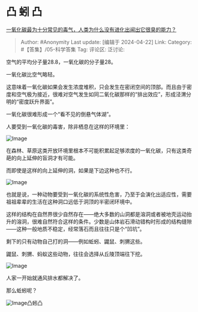 # 凸 蚓 凸
[一氧化碳最为十分常见的毒气，人类为什么没有进化出闻出它很臭的能力？](https://www.zhihu.com/question/639500085/answer/3473663295)

> Author: #Anonymity
> Last update: [编辑于 2024-04-22]
> Link:
> Category: #【答集】/05-科学答集 
> Tag: 
> 评论区:
> 泛讨论:

空气的平均分子量28.8，一氧化碳的分子量28。

一氧化碳比空气略轻。

这意味着一氧化碳如果会发生浓度堆积，只会发生在密闭空间的顶部。而且由于密度和空气极为接近，很难对空气发生如同二氧化碳那样的“排出效应”，形成泾渭分明的“密度跃升界面”。

一氧化碳很难形成一个“看不见的倒悬气体湖”。

人要受到一氧化碳的毒害，除非栖息在这样的环境里：

![Image](https://picx.zhimg.com/50/v2-62e6fc034c5f381b48b287e18bcb0d31_720w.jpg?source=2c26e567)

在森林、草原这类开放环境里根本不可能积累起足够浓度的一氧化碳，只有这类奇葩的向上延伸的盲洞才有可能。

而即使是这样的向上延伸的洞，如果是下边这种也不行。

![Image](https://pica.zhimg.com/50/v2-1b65d495ec626f1a36fc3ea0aedf0747_720w.jpg?source=2c26e567)

也就是说，一种动物要受到一氧化碳的系统性危害，乃至于会演化出适应性，需要祖祖辈辈的生活在这种洞口远低于洞顶的半密闭环境中。

这样的结构在自然界很少自然存在——绝大多数的山洞都是溶洞或者被地壳运动抬升的溶洞，很难自然符合这样的条件。少数是山体岩石滑动错构时形成的结构缝隙——这种一般地质不稳定，经常落石而且往往只是个“凹坑”。

剩下的只有动物自己打的洞——例如蚯蚓、鼹鼠、刺猬这些。

鼹鼠、刺猬、蚂蚁这些动物，往往会选择从丘陵顶端往下挖。

![Image](https://pic1.zhimg.com/50/v2-baab950811bfbbe078fb5969e9e6fa9a_720w.jpg?source=2c26e567)

人家一开始就通风排水都解决了。

那么蚯蚓呢？

![Image](https://picx.zhimg.com/50/v2-25a0223f30533c6b97d137401f6fdb80_720w.jpg?source=2c26e567)凸蚓凸